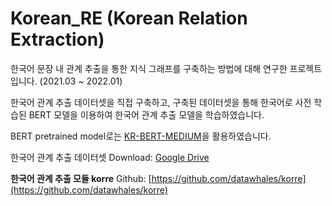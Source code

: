 # Korean_RE (Korean Relation Extraction)

한국어 문장 내 관계 추출을 통한 지식 그래프를 구축하는 방법에 대해 연구한 프로젝트입니다. (2021.03 ~ 2022.01)

한국어 관계 추출 데이터셋을 직접 구축하고, 구축된 데이터셋을 통해 한국어로 사전 학습된 BERT 모델을 이용하여 한국어 관계 추출 모델을 학습하였습니다.

BERT pretrained model로는 [KR-BERT-MEDIUM](https://github.com/snunlp/KR-BERT-MEDIUM)을 활용하였습니다.

한국어 관계 추출 데이터셋 Download: [Google Drive](https://drive.google.com/file/d/184Qg2yTRKVlxyyhHSvHY7KmG16rQwpdV/view?usp=sharing)

**한국어 관계 추출 모듈 korre** Github: [https://github.com/datawhales/korre](https://github.com/datawhales/korre)

